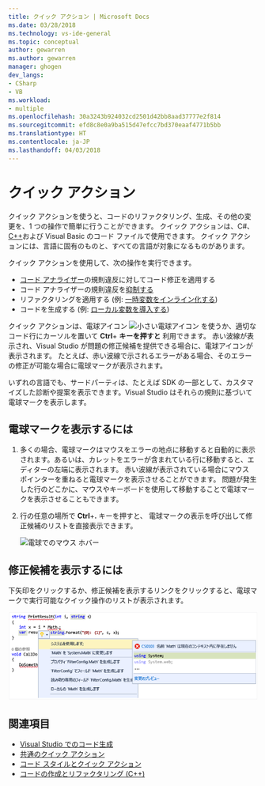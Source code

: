 ```yaml
---
title: クイック アクション | Microsoft Docs
ms.date: 03/28/2018
ms.technology: vs-ide-general
ms.topic: conceptual
author: gewarren
ms.author: gewarren
manager: ghogen
dev_langs:
- CSharp
- VB
ms.workload:
- multiple
ms.openlocfilehash: 30a3243b924032cd2501d42bb8aad37777e2f814
ms.sourcegitcommit: efd8c8e0a9ba515d47efcc7bd370eaaf4771b5bb
ms.translationtype: HT
ms.contentlocale: ja-JP
ms.lasthandoff: 04/03/2018
---
```

# <a name="quick-actions"></a>クイック アクション

クイック アクションを使うと、コードのリファクタリング、生成、その他の変更を、1 つの操作で簡単に行うことができます。 クイック アクションは、C#、[C++](/cpp/ide/writing-and-refactoring-code-cpp)および Visual Basic のコード ファイルで使用できます。 クイック アクションには、言語に固有のものと、すべての言語が対象になるものがあります。

クイック アクションを使用して、次の操作を実行できます。

- [コード アナライザー](../code-quality/roslyn-analyzers-overview.md)の規則違反に対してコード修正を適用する
- コード アナライザーの規則違反を[抑制する](../code-quality/use-roslyn-analyzers.md)
- リファクタリングを適用する (例: [一時変数をインライン化する](../ide/reference/inline-temporary-variable.md))
- コードを生成する (例: [ローカル変数を導入する](../ide/reference/introduce-local-variable.md))

クイック アクションは、電球アイコン ![小さい電球アイコン](media/vs2015_lightbulbsmall.png) を使うか、適切なコード行にカーソルを置いて **Ctrl**+ **キーを押すと** 利用できます。 赤い波線が表示され、Visual Studio が問題の修正候補を提供できる場合に、電球アイコンが表示されます。 たとえば、赤い波線で示されるエラーがある場合、そのエラーの修正が可能な場合に電球マークが表示されます。

いずれの言語でも、サードパーティは、たとえば SDK の一部として、カスタマイズした診断や提案を表示できます。Visual Studio はそれらの規則に基づいて電球マークを表示します。

## <a name="to-see-a-light-bulb"></a>電球マークを表示するには

1. 多くの場合、電球マークはマウスをエラーの地点に移動すると自動的に表示されます。あるいは、カレットをエラーが含まれている行に移動すると、エディターの左端に表示されます。 赤い波線が表示されている場合にマウス ポインターを重ねると電球マークを表示させることができます。 問題が発生した行のどこかに、マウスやキーボードを使用して移動することで電球マークを表示させることもできます。

1. 行の任意の場所で **Ctrl**+**.** キーを押すと、 電球マークの表示を呼び出して修正候補のリストを直接表示できます。

   ![電球でのマウス ホバー](../ide/media/vs2015_lightbulb_hover.png)

## <a name="to-see-potential-fixes"></a>修正候補を表示するには

下矢印をクリックするか、修正候補を表示するリンクをクリックすると、電球マークで実行可能なクイック操作のリストが表示されます。

![拡大電球](../ide/media/vs2015_lightbulb_hover_expanded.png)

## <a name="see-also"></a>関連項目

- [Visual Studio でのコード生成](../ide/code-generation-in-visual-studio.md)
- [共通のクイック アクション](../ide/common-quick-actions.md)
- [コード スタイルとクイック アクション](../ide/code-styles-and-quick-actions.md)
- [コードの作成とリファクタリング (C++)](/cpp/ide/writing-and-refactoring-code-cpp)